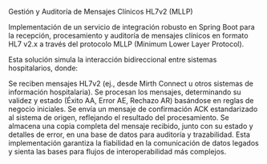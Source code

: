 Gestión y Auditoría de Mensajes Clínicos HL7v2 (MLLP)

Implementación de un servicio de integración robusto en Spring Boot para la recepción, procesamiento y auditoría de mensajes clínicos en formato HL7 v2.x a través del protocolo MLLP (Minimum Lower Layer Protocol).

Esta solución simula la interacción bidireccional entre sistemas hospitalarios, donde:

Se reciben mensajes HL7v2 (ej., desde Mirth Connect u otros sistemas de información hospitalaria).
Se procesan los mensajes, determinando su validez y estado (Éxito AA, Error AE, Rechazo AR) basándose en reglas de negocio iniciales.
Se envía un mensaje de confirmación ACK estandarizado al sistema de origen, reflejando el resultado del procesamiento.
Se almacena una copia completa del mensaje recibido, junto con su estado y detalles de error, en una base de datos para auditoría y trazabilidad.
Esta implementación garantiza la fiabilidad en la comunicación de datos legados y sienta las bases para flujos de interoperabilidad más complejos.
